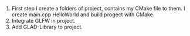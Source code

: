 1. First step I create a folders of project, contains my CMake file to them. I create main.cpp HelloWorld and build progect with CMake.
2. Integrate GLFW in project.
3. Add GLAD-Library to project.
